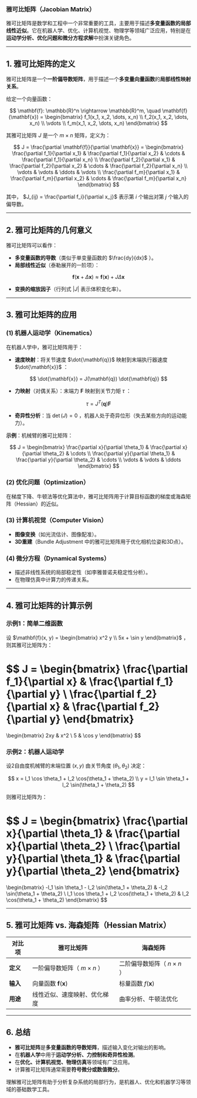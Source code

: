 ### **雅可比矩阵（Jacobian Matrix）**

雅可比矩阵是数学和工程中一个非常重要的工具，主要用于描述**多变量函数的局部线性近似**。它在机器人学、优化、计算机视觉、物理学等领域广泛应用，特别是在**运动学分析、优化问题和微分方程求解**中扮演关键角色。

---

## **1. 雅可比矩阵的定义**
雅可比矩阵是一个**一阶偏导数矩阵**，用于描述一个**多变量向量函数**的**局部线性映射关系**。

给定一个向量函数：

$$
\mathbf{f}: \mathbb{R}^n \rightarrow \mathbb{R}^m, \quad \mathbf{f}(\mathbf{x}) =
\begin{bmatrix}
f_1(x_1, x_2, \dots, x_n) \\
f_2(x_1, x_2, \dots, x_n) \\
\vdots \\
f_m(x_1, x_2, \dots, x_n)
\end{bmatrix}
$$

其雅可比矩阵  $J$  是一个  $m \times n$  矩阵，定义为：

$$
J = \frac{\partial \mathbf{f}}{\partial \mathbf{x}} =
\begin{bmatrix}
\frac{\partial f_1}{\partial x_1} & \frac{\partial f_1}{\partial x_2} & \cdots & \frac{\partial f_1}{\partial x_n} \\
\frac{\partial f_2}{\partial x_1} & \frac{\partial f_2}{\partial x_2} & \cdots & \frac{\partial f_2}{\partial x_n} \\
\vdots & \vdots & \ddots & \vdots \\
\frac{\partial f_m}{\partial x_1} & \frac{\partial f_m}{\partial x_2} & \cdots & \frac{\partial f_m}{\partial x_n}
\end{bmatrix}
$$

其中， $J_{ij} = \frac{\partial f_i}{\partial x_j}$  表示第  $i$  个输出对第  $j$  个输入的偏导数。

---

## **2. 雅可比矩阵的几何意义**
雅可比矩阵可以看作：
- **多变量函数的导数**（类似于单变量函数的  $\frac{dy}{dx}$ ）。
- **局部线性近似**（泰勒展开的一阶项）：

$$
  \mathbf{f}(\mathbf{x} + \Delta \mathbf{x}) \approx \mathbf{f}(\mathbf{x}) + J \Delta \mathbf{x}
  $$

- **变换的缩放因子**（行列式  $|J|$  表示体积变化率）。

---

## **3. 雅可比矩阵的应用**
### **(1) 机器人运动学（Kinematics）**
在机器人学中，雅可比矩阵用于：
- **速度映射**：将关节速度  $\dot{\mathbf{q}}$  映射到末端执行器速度  $\dot{\mathbf{x}}$ ：

$$
  \dot{\mathbf{x}} = J(\mathbf{q}) \dot{\mathbf{q}}
  $$

- **力映射**（对偶关系）：末端力  $\mathbf{F}$  映射到关节力矩  $\tau$ ：

$$
  \tau = J^T(\mathbf{q}) \mathbf{F}
  $$

- **奇异性分析**：当  $\det(J) = 0$ ，机器人处于奇异位形（失去某些方向的运动能力）。

**示例**：机械臂的雅可比矩阵：

$$
J =
\begin{bmatrix}
\frac{\partial x}{\partial \theta_1} & \frac{\partial x}{\partial \theta_2} & \cdots \\
\frac{\partial y}{\partial \theta_1} & \frac{\partial y}{\partial \theta_2} & \cdots \\
\vdots & \vdots & \ddots
\end{bmatrix}
$$


### **(2) 优化问题（Optimization）**
在梯度下降、牛顿法等优化算法中，雅可比矩阵用于计算目标函数的梯度或海森矩阵（Hessian）的近似。

### **(3) 计算机视觉（Computer Vision）**
- **图像变换**（如光流估计、图像配准）。
- **3D重建**（Bundle Adjustment 中的雅可比矩阵用于优化相机位姿和3D点）。

### **(4) 微分方程（Dynamical Systems）**
- 描述非线性系统的局部稳定性（如李雅普诺夫稳定性分析）。
- 在物理仿真中计算力的传递关系。

---

## **4. 雅可比矩阵的计算示例**
### **示例1：简单二维函数**
设  $\mathbf{f}(x, y) = \begin{bmatrix} x^2 y \\ 5x + \sin y \end{bmatrix}$ ，则其雅可比矩阵为：

$$
J =
\begin{bmatrix}
\frac{\partial f_1}{\partial x} & \frac{\partial f_1}{\partial y} \\
\frac{\partial f_2}{\partial x} & \frac{\partial f_2}{\partial y}
\end{bmatrix}
=
\begin{bmatrix}
2xy & x^2 \\
5 & \cos y
\end{bmatrix}
$$


### **示例2：机器人运动学**
设2自由度机械臂的末端位置  $(x, y)$  由关节角度  $(\theta_1, \theta_2)$  决定：

$$
x = l_1 \cos \theta_1 + l_2 \cos(\theta_1 + \theta_2) \\
y = l_1 \sin \theta_1 + l_2 \sin(\theta_1 + \theta_2)
$$

则雅可比矩阵为：

$$
J =
\begin{bmatrix}
\frac{\partial x}{\partial \theta_1} & \frac{\partial x}{\partial \theta_2} \\
\frac{\partial y}{\partial \theta_1} & \frac{\partial y}{\partial \theta_2}
\end{bmatrix}
=
\begin{bmatrix}
-l_1 \sin \theta_1 - l_2 \sin(\theta_1 + \theta_2) & -l_2 \sin(\theta_1 + \theta_2) \\
l_1 \cos \theta_1 + l_2 \cos(\theta_1 + \theta_2) & l_2 \cos(\theta_1 + \theta_2)
\end{bmatrix}
$$


---

## **5. 雅可比矩阵 vs. 海森矩阵（Hessian Matrix）**
| **对比项**   | **雅可比矩阵**                     | **海森矩阵**                     |
|-------------|-----------------------------------|----------------------------------|
| **定义**     | 一阶偏导数矩阵（ $m \times n$ ） | 二阶偏导数矩阵（ $n \times n$ ） |
| **输入**     | 向量函数  $\mathbf{f}(\mathbf{x})$  | 标量函数  $f(\mathbf{x})$      |
| **用途**     | 线性近似、速度映射、优化梯度       | 曲率分析、牛顿法优化             |

---

## **6. 总结**
- **雅可比矩阵**是**多变量函数的导数矩阵**，描述输入变化对输出的影响。
- 在**机器人学**中用于**运动学分析、力控制和奇异性检测**。
- 在**优化、计算机视觉、物理仿真**等领域有广泛应用。
- 计算雅可比矩阵通常需要**符号微分或数值微分**。

理解雅可比矩阵有助于分析复杂系统的局部行为，是机器人、优化和机器学习等领域的基础数学工具。
